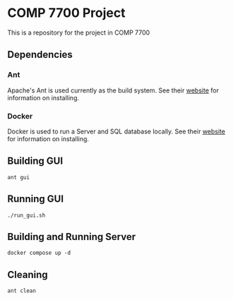 # COMP 7700 Project
This is a repository for the project in COMP 7700

## Dependencies

### Ant
Apache's Ant is used currently as the build system. 
See their [website](https://ant.apache.org) for information on installing.

### Docker
Docker is used to run a Server and SQL database locally.
See their [website](https://www.docker.com) for information on installing.

## Building GUI

`ant gui`

## Running GUI

`./run_gui.sh`

## Building and Running Server

`docker compose up -d`

## Cleaning

`ant clean`

